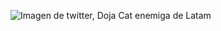 ![ Imagen de twitter, Doja Cat enemiga de Latam](https://px.cdn.lanueva.com/032022/1648213715216/doja.jpeg)
